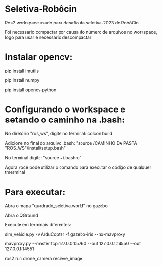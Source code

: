 # Seletiva-Robôcin
Ros2 workspace usado para desafio da seletiva-2023 do RobôCin

Foi necessario compactar por causa do número de arquivos no workspace, logo para usar é necessário descompactar


# Instalar opencv:

pip install imutils

pip install numpy

pip install opencv-python


# Configurando o workspace e setando o caminho na .bash:

No diretório "ros_ws", digite no terminal: colcon build

Adicione no final do arquivo .bash: "source /CAMINHO DA PASTA "ROS_WS"/install/setup.bash"

No terminal digite: "source ~/.bashrc"

Agora você pode utilizar o comando para executar o código de qualquer tmerminal

# Para executar:

Abra o mapa "quadrado_seletiva.world" no gazebo

Abra o QGround

Execute em terminais diferentes: 

sim_vehicle.py -v ArduCopter -f gazebo-iris --no-mavproxy

mavproxy.py --master tcp:127.0.0.1:5760 --out 127.0.0.1:14550 --out 127.0.0.1:14551

ros2 run drone_camera recieve_image
